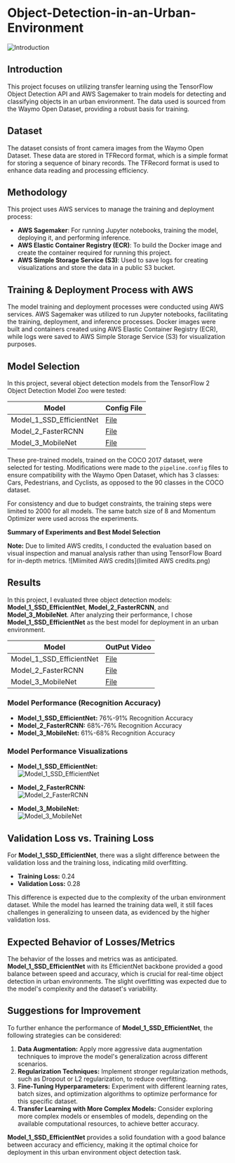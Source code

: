 # Object-Detection-in-an-Urban-Environment
![Introduction](data\animation.gif)

## Introduction
This project focuses on utilizing transfer learning using the TensorFlow Object Detection API and AWS Sagemaker to train models for detecting and classifying objects in an urban environment. The data used is sourced from the Waymo Open Dataset, providing a robust basis for training.

## Dataset
The dataset consists of front camera images from the Waymo Open Dataset. These data are stored in TFRecord format, which is a simple format for storing a sequence of binary records. The TFRecord format is used to enhance data reading and processing efficiency.

## Methodology
This project uses AWS services to manage the training and deployment process:
- **AWS Sagemaker**: For running Jupyter notebooks, training the model, deploying it, and performing inference.
- **AWS Elastic Container Registry (ECR)**: To build the Docker image and create the container required for running this project.
- **AWS Simple Storage Service (S3)**: Used to save logs for creating visualizations and store the data in a public S3 bucket.

## Training & Deployment Process with AWS
The model training and deployment processes were conducted using AWS services. AWS Sagemaker was utilized to run Jupyter notebooks, facilitating the training, deployment, and inference processes. Docker images were built and containers created using AWS Elastic Container Registry (ECR), while logs were saved to AWS Simple Storage Service (S3) for visualization purposes.

## Model Selection
In this project, several object detection models from the TensorFlow 2 Object Detection Model Zoo were tested:

| Model                 | Config File        |
|-----------------------|--------------------|
| Model_1_SSD_EfficientNet    | [File](Model_1_SSD_EfficientNet\1_model_training\source_dir\Model_EfficientNet_pipeline.config) |
| Model_2_FasterRCNN   | [File](Model_2_FasterRCNN\1_model_training\source_dir\Model_ResNet.config) |
| Model_3_MobileNet | [File](Model_3_MobileNet\1_model_training\source_dir\Model_MobileNet_pipeline.config) |

These pre-trained models, trained on the COCO 2017 dataset, were selected for testing. Modifications were made to the `pipeline.config` files to ensure compatibility with the Waymo Open Dataset, which has 3 classes: Cars, Pedestrians, and Cyclists, as opposed to the 90 classes in the COCO dataset.

For consistency and due to budget constraints, the training steps were limited to 2000 for all models. The same batch size of 8 and Momentum Optimizer were used across the experiments.


**Summary of Experiments and Best Model Selection**

**Note:** Due to limited AWS credits, I conducted the evaluation based on visual inspection and manual analysis rather than using TensorFlow Board for in-depth metrics.
 ![Mlimited AWS credits](limited AWS credits.png)
## Results

In this project, I evaluated three object detection models: **Model_1_SSD_EfficientNet**, **Model_2_FasterRCNN**, and **Model_3_MobileNet**. After analyzing their performance, I chose **Model_1_SSD_EfficientNet** as the best model for deployment in an urban environment.

| Model                 | OutPut Video      |
|-----------------------|--------------------|
| Model_1_SSD_EfficientNet    | [File](Model_1_SSD_EfficientNet\Model_ouput\output.avi) |
| Model_2_FasterRCNN   | [File](Model_2_FasterRCNN\Model_ouput\output_FasterRCNN.avi) |
| Model_3_MobileNet | [File](Model_3_MobileNet\Model_ouput\output_MobieNet.avi) |

### Model Performance (Recognition Accuracy)
- **Model_1_SSD_EfficientNet:** 76%-91% Recognition Accuracy
- **Model_2_FasterRCNN:** 68%-76% Recognition Accuracy
- **Model_3_MobileNet:** 61%-68% Recognition Accuracy



### Model Performance Visualizations
- **Model_1_SSD_EfficientNet:**  
  ![Model_1_SSD_EfficientNet](EfficientNet_Performance.png)

- **Model_2_FasterRCNN:**  
  ![Model_2_FasterRCNN](FasterRCNN_Performance.png)

- **Model_3_MobileNet:**  
  ![Model_3_MobileNet](Model_3_MobileNet_Perfomance.png)

## Validation Loss vs. Training Loss

For **Model_1_SSD_EfficientNet**, there was a slight difference between the validation loss and the training loss, indicating mild overfitting.

- **Training Loss:** 0.24
- **Validation Loss:** 0.28

This difference is expected due to the complexity of the urban environment dataset. While the model has learned the training data well, it still faces challenges in generalizing to unseen data, as evidenced by the higher validation loss.

## Expected Behavior of Losses/Metrics

The behavior of the losses and metrics was as anticipated. **Model_1_SSD_EfficientNet** with its EfficientNet backbone provided a good balance between speed and accuracy, which is crucial for real-time object detection in urban environments. The slight overfitting was expected due to the model's complexity and the dataset's variability.

## Suggestions for Improvement

To further enhance the performance of **Model_1_SSD_EfficientNet**, the following strategies can be considered:

1. **Data Augmentation:** Apply more aggressive data augmentation techniques to improve the model's generalization across different scenarios.
2. **Regularization Techniques:** Implement stronger regularization methods, such as Dropout or L2 regularization, to reduce overfitting.
3. **Fine-Tuning Hyperparameters:** Experiment with different learning rates, batch sizes, and optimization algorithms to optimize performance for this specific dataset.
4. **Transfer Learning with More Complex Models:** Consider exploring more complex models or ensembles of models, depending on the available computational resources, to achieve better accuracy.

**Model_1_SSD_EfficientNet** provides a solid foundation with a good balance between accuracy and efficiency, making it the optimal choice for deployment in this urban environment object detection task.